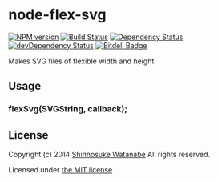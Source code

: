# node-flex-svg

[![NPM version](https://badge.fury.io/js/flex-svg.png)](http://badge.fury.io/js/flex-svg)
[![Build Status](https://travis-ci.org/shinnn/node-flex-svg.png?branch=master)](https://travis-ci.org/shinnn/node-flex-svg)
[![Dependency Status](https://david-dm.org/shinnn/node-flex-svg.png)](https://david-dm.org/shinnn/node-flex-svg)
[![devDependency Status](https://david-dm.org/shinnn/node-flex-svg/dev-status.png)](https://david-dm.org/shinnn/node-flex-svg#info=devDependencies)
[![Bitdeli Badge](https://d2weczhvl823v0.cloudfront.net/shinnn/node-flex-svg/trend.png)](https://bitdeli.com/free "Bitdeli Badge")

Makes SVG files of flexible width and height

## Usage

### flexSvg(SVGString, callback);

## License

Copyright (c) 2014 [Shinnosuke Watanabe](https://github.com/shinnn) All rights reserved.

Licensed under [the MIT license](./LICENSE)